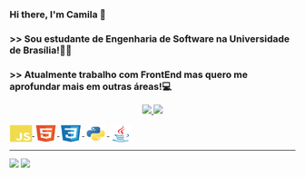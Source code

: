 ### Hi there, I'm Camila 👋
### >> Sou estudante de Engenharia de Software na Universidade de Brasília!👩🏻
### >> Atualmente trabalho com FrontEnd mas quero me aprofundar mais em outras áreas!💻
<div align="center">
  <a href="https://github.com/CamilaCareli">
  <img height="180em" src="https://github-readme-stats.vercel.app/api?username=CamilaCareli&show_icons=false&theme=dracula&include_all_commits=true&count_private=true"/>
  <img height="180em" src="https://github-readme-stats.vercel.app/api/top-langs/?username=CamilaCareli&layout=compact&langs_count=7&theme=dracula"/>
</div>
  <div style="display: inline_block"><br>
  <img align="center" alt="Rafa-Js" height="30" width="40" src="https://raw.githubusercontent.com/devicons/devicon/master/icons/javascript/javascript-plain.svg">
  <img align="center" alt="Camila-HTML" height="30" width="40" src="https://raw.githubusercontent.com/devicons/devicon/master/icons/html5/html5-original.svg">
  <img align="center" alt="Camila-CSS" height="30" width="40" src="https://raw.githubusercontent.com/devicons/devicon/master/icons/css3/css3-original.svg">
  <img align="center" alt="Camila-Python" height="30" width="40" src="https://raw.githubusercontent.com/devicons/devicon/master/icons/python/python-original.svg">
  <img align="center" alt="Camila-Java" height="30" width="40" src="https://raw.githubusercontent.com/devicons/devicon/master/icons/java/java-original.svg">
</div>
<hr>
<div> 
  <a href = "mailto:camilacsouzza@gmail.com"><img src="https://img.shields.io/badge/-Gmail-%23333?style=for-the-badge&logo=gmail&logoColor=white" target="_blank"></a>
  <a href="https://www.linkedin.com/in/camila-careli-b5b679237/" target="_blank"><img src="https://img.shields.io/badge/-LinkedIn-%230077B5?style=for-the-badge&logo=linkedin&logoColor=white" target="_blank"></a> 
 
